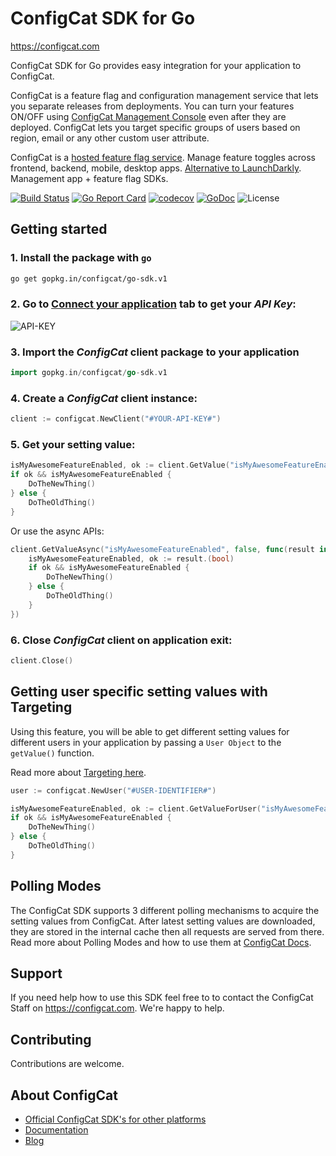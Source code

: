 # ConfigCat SDK for Go
https://configcat.com

ConfigCat SDK for Go provides easy integration for your application to ConfigCat.

ConfigCat is a feature flag and configuration management service that lets you separate releases from deployments. You can turn your features ON/OFF using <a href="https://app.configcat.com" target="_blank">ConfigCat Management Console</a> even after they are deployed. ConfigCat lets you target specific groups of users based on region, email or any other custom user attribute.

ConfigCat is a <a href="https://configcat.com" target="_blank">hosted feature flag service</a>. Manage feature toggles across frontend, backend, mobile, desktop apps. <a href="https://configcat.com" target="_blank">Alternative to LaunchDarkly</a>. Management app + feature flag SDKs.

[![Build Status](https://travis-ci.com/configcat/go-sdk.svg?branch=master)](https://travis-ci.com/configcat/go-sdk)
[![Go Report Card](https://goreportcard.com/badge/github.com/configcat/go-sdk)](https://goreportcard.com/report/github.com/configcat/go-sdk)
[![codecov](https://codecov.io/gh/configcat/go-sdk/branch/master/graph/badge.svg)](https://codecov.io/gh/configcat/go-sdk)
[![GoDoc](https://godoc.org/github.com/configcat/go-sdk?status.svg)](https://godoc.org/github.com/configcat/go-sdk)
![License](https://img.shields.io/github/license/configcat/go-sdk.svg)

## Getting started

### 1. Install the package with `go`
```bash
go get gopkg.in/configcat/go-sdk.v1
```

### 2. Go to <a href="https://app.configcat.com/connect" target="_blank">Connect your application</a> tab to get your *API Key*:
![API-KEY](https://raw.githubusercontent.com/ConfigCat/go-sdk/master/media/readme01.png  "API-KEY")


### 3. Import the *ConfigCat* client package to your application
```go
import gopkg.in/configcat/go-sdk.v1
```

### 4. Create a *ConfigCat* client instance:
```go
client := configcat.NewClient("#YOUR-API-KEY#")
```

### 5. Get your setting value:
```go
isMyAwesomeFeatureEnabled, ok := client.GetValue("isMyAwesomeFeatureEnabled", false).(bool)
if ok && isMyAwesomeFeatureEnabled {
    DoTheNewThing()
} else {
    DoTheOldThing()
}
```
Or use the async APIs:
```go
client.GetValueAsync("isMyAwesomeFeatureEnabled", false, func(result interface{}) {
    isMyAwesomeFeatureEnabled, ok := result.(bool)
    if ok && isMyAwesomeFeatureEnabled {
        DoTheNewThing()
    } else {
        DoTheOldThing()
    }
})
```

### 6. Close *ConfigCat* client on application exit:
```go
client.Close()
```


## Getting user specific setting values with Targeting
Using this feature, you will be able to get different setting values for different users in your application by passing a `User Object` to the `getValue()` function.

Read more about [Targeting here](https://docs.configcat.com/docs/advanced/targeting/).
```go
user := configcat.NewUser("#USER-IDENTIFIER#")

isMyAwesomeFeatureEnabled, ok := client.GetValueForUser("isMyAwesomeFeatureEnabled", user, false).(bool)
if ok && isMyAwesomeFeatureEnabled {
    DoTheNewThing()
} else {
    DoTheOldThing()
}
```

## Polling Modes
The ConfigCat SDK supports 3 different polling mechanisms to acquire the setting values from ConfigCat. After latest setting values are downloaded, they are stored in the internal cache then all requests are served from there. Read more about Polling Modes and how to use them at [ConfigCat Docs](https://docs.configcat.com/docs/sdk-reference/go/).

## Support
If you need help how to use this SDK feel free to to contact the ConfigCat Staff on https://configcat.com. We're happy to help.

## Contributing
Contributions are welcome.

## About ConfigCat
- [Official ConfigCat SDK's for other platforms](https://github.com/configcat)
- [Documentation](https://docs.configcat.com)
- [Blog](https://blog.configcat.com)
